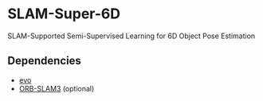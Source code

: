 # SLAM-Super-6D
SLAM-Supported Semi-Supervised Learning for 6D Object Pose Estimation

## Dependencies
- [evo](https://github.com/MichaelGrupp/evo)
- [ORB-SLAM3](https://github.com/UZ-SLAMLab/ORB_SLAM3) (optional)

